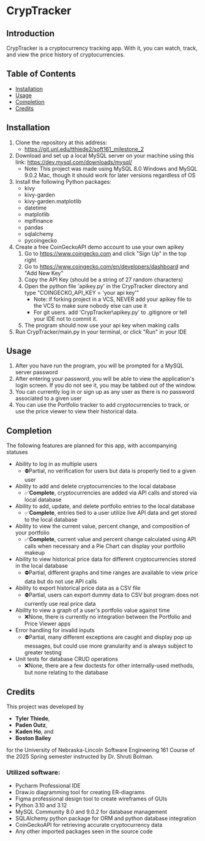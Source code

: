 # CrypTracker
## Introduction
CrypTracker is a cryptocurrency tracking app. With it, you can watch, track, and view the price history of cryptocurrencies. 

## Table of Contents
- [Installation](#installation)
- [Usage](#usage)
- [Completion](#completion)
- [Credits](#credits)

## Installation
1. Clone the repository at this address:
   - https://git.unl.edu/tthiede2/soft161_milestone_2
2. Download and set up a local MySQL server on your machine using this link: https://dev.mysql.com/downloads/mysql/
   * Note: This project was made using MySQL 8.0 Windows and MySQL 9.0.2 Mac, though it should work for later versions regardless of OS 
3. Install the following Python packages:
   - kivy
   - kivy-garden
   - kivy-garden.matplotlib
   - datetime
   - matplotlib
   - mplfinance
   - pandas
   - sqlalchemy
   - pycoingecko
4. Create a free CoinGeckoAPI demo account to use your own apikey
   1. Go to https://www.coingecko.com and click "Sign Up" in the top right
   2. Go to https://www.coingecko.com/en/developers/dashboard and "Add New Key"
   3. Copy the API Key (should be a string of 27 random characters)
   4. Open the python file 'apikey.py' in the CrypTracker directory and type "COINGECKO_API_KEY = 'your api key'"
      * Note: if forking project in a VCS, NEVER add your apikey file to the VCS to make sure nobody else can use it
      * For git users. add 'CrypTracker\apikey.py' to .gitignore or tell your IDE not to commit it.
   5. The program should now use your api key when making calls
5. Run CrypTracker/main.py in your terminal, or click "Run" in your IDE

## Usage
1. After you have run the program, you will be prompted for a MySQL server password
2. After entering your password, you will be able to view the application's login screen. If you do not see it, you may be tabbed out of the window.
3. You can currently log in or sign up as any user as there is no password associated to a given user
4. You can use the Portfolio tracker to add cryptocurrencies to track, or use the price viewer to view their historical data.

## Completion
The following features are planned for this app, with accompanying statuses
   * Ability to log in as multiple users
     * ⛔Partial, no verification for users but data is properly tied to a given user
   * Ability to add and delete cryptocurrencies to the local database
     * ✅**Complete**, cryptocurrencies are added via API calls and stored via local database
   * Ability to add, update, and delete portfolio entries to the local database
     * ✅**Complete**, entries tied to a user utilize live API data and get stored to the local database 
   * Ability to view the current value, percent change, and composition of your portfolio
     * ✅**Complete**, current value and percent change calculated using API calls when necessary and a Pie Chart can 
     display your portfolio makeup 
   * Ability to view historical price data for different cryptocurrencies stored in the local database
     * ⛔Partial, different graphs and time ranges are available to view price data but do not use API calls
   * Ability to export historical price data as a CSV file
     * ⛔Partial, users can export dummy data to CSV but program does not currently use real price data
   * Ability to view a graph of a user's portfolio value against time
     * ❌None, there is currently no integration between the Portfolio and Price Viewer apps
   * Error handling for invalid inputs 
     * ⛔Partial, many different exceptions are caught and display pop up messages, but could use more granularity and is always subject to greater testing
   * Unit tests for database CRUD operations
     * ❌None, there are a few doctests for other internally-used methods, but none relating to the database

## Credits
This project was developed by 
* **Tyler Thiede**, 
* **Paden Outz**, 
* **Kaden Ho**, and 
* **Boston Bailey** 

for the University of Nebraska-Lincoln Software Engineering 161 Course of the 2025 Spring semester instructed by Dr. Shruti Bolman.

### Utilized software:
* Pycharm Professional IDE
* Draw.io diagramming tool for creating ER-diagrams
* Figma professional design tool to create wireframes of GUIs
* Python 3.10 and 3.12
* MySQL Community 8.0 and 9.0.2 for database management
* SQLAlchemy python package for ORM and python database integration
* CoinGeckoAPI for retrieving accurate cryptocurrency data
* Any other imported packages seen in the source code